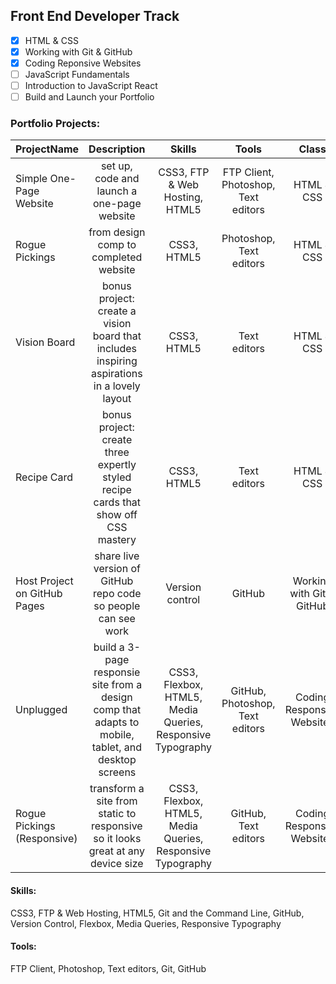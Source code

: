 ## Front End Developer Track ##
- [x] HTML & CSS
- [x] Working with Git & GitHub
- [x] Coding Reponsive Websites
- [ ] JavaScript Fundamentals
- [ ] Introduction to JavaScript React
- [ ] Build and Launch your Portfolio

### Portfolio Projects: ###
 ProjectName | Description | Skills | Tools | Class | Link 
:--------|:-------:|:--------:|:--------:|:--------:|--------:
 Simple One-Page Website | set up, code and launch a one-page website | CSS3, FTP & Web Hosting, HTML5 | FTP Client, Photoshop, Text editors | HTML & CSS | [Jubilee Austin](https://tiffin-filion.github.io/skillcrush/101-html-css/jubilee/index.html) 
 Rogue Pickings | from design comp to completed website | CSS3, HTML5 | Photoshop, Text editors | HTML & CSS | [Rogue Pickings](https://tiffin-filion.github.io/skillcrush/101-html-css/rogue/index.html) 
 Vision Board | bonus project: create a vision board that includes inspiring aspirations in a lovely layout | CSS3, HTML5 | Text editors | HTML & CSS | [2020 Vision Board](https://tiffin-filion.github.io/skillcrush/101-html-css/vision-board/index.html) 
 Recipe Card | bonus project: create three expertly styled recipe cards that show off CSS mastery | CSS3, HTML5 | Text editors | HTML & CSS | [Recipe Collection](https://tiffin-filion.github.io/skillcrush/101-html-css/recipes/index.html) 
 Host Project on GitHub Pages | share live version of GitHub repo code so people can see work | Version control | GitHub | Working with Git & GitHub | [GitHub Page](https://tiffin-filion.github.io/) 
 Unplugged | build a 3-page responsie site from a design comp that adapts to mobile, tablet, and desktop screens | CSS3, Flexbox, HTML5, Media Queries, Responsive Typography | GitHub, Photoshop, Text editors | Coding Responsive Websites | [Unplugged](https://tiffin-filion.github.io/skillcrush/206-responsive/unplugged/index.html) 
 Rogue Pickings (Responsive) | transform a site from static to responsive so it looks great at any device size | CSS3, Flexbox, HTML5, Media Queries, Responsive Typography | GitHub, Text editors | Coding Responsive Websites | [Rogue Pickings v2](https://tiffin-filion.github.io/skillcrush/206-responsive/rogue/index.html) 

#### Skills: ####
CSS3, FTP & Web Hosting, HTML5, Git and the Command Line, GitHub, Version Control, Flexbox, Media Queries, Responsive Typography

#### Tools: ####
FTP Client, Photoshop, Text editors, Git, GitHub